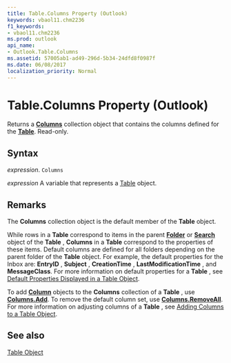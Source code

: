 ```yaml
---
title: Table.Columns Property (Outlook)
keywords: vbaol11.chm2236
f1_keywords:
- vbaol11.chm2236
ms.prod: outlook
api_name:
- Outlook.Table.Columns
ms.assetid: 57005ab1-ad49-296d-5b34-24dfd8f0987f
ms.date: 06/08/2017
localization_priority: Normal
---
```



# Table.Columns Property (Outlook)

Returns a  **[Columns](Outlook.Columns.md)** collection object that contains the columns defined for the **[Table](Outlook.Table.md)**. Read-only.


## Syntax

_expression_. `Columns`

_expression_ A variable that represents a [Table](./Outlook.Table.md) object.


## Remarks

The  **Columns** collection object is the default member of the **Table** object.

While rows in a  **Table** correspond to items in the parent **[Folder](Outlook.Folder.md)** or **[Search](Outlook.Search.md)** object of the **Table** , **Columns** in a **Table** correspond to the properties of these items. Default columns are defined for all folders depending on the parent folder of the **Table** object. For example, the default properties for the Inbox are: **EntryID** , **Subject** , **CreationTime** , **LastModificationTime** , and **MessageClass**. For more information on default properties for a **Table** , see [Default Properties Displayed in a Table Object](../outlook/How-to/Search-and-Filter/default-properties-displayed-in-a-table-object.md).

To add  **[Column](Outlook.Column.md)** objects to the **Columns** collection of a **Table** , use **[Columns.Add](Outlook.Columns.Add.md)**. To remove the default column set, use **[Columns.RemoveAll](Outlook.Columns.RemoveAll.md)**. For more information on adjusting columns of a **Table** , see [Adding Columns to a Table Object](../outlook/How-to/Search-and-Filter/adding-columns-to-a-table-object.md).


## See also


[Table Object](Outlook.Table.md)

